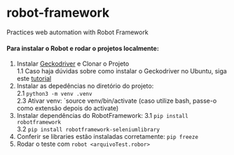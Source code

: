 # robot-framework
Practices web automation with Robot Framework


####  Para instalar o Robot e rodar o projetos localmente:  

1. Instalar [Geckodriver](https://github.com/mozilla/geckodriver/releases/tag/v0.26.0) e Clonar o Projeto  
   1.1 Caso haja dúvidas sobre como instalar o Geckodriver no Ubuntu, siga este [tutorial](https://medium.com/beelabsolutions/baixando-e-configurando-o-geckodriver-no-ubuntu-dc2fe14d91c)  
2. Instalar as depedências no diretório do projeto:  
   2.1  `python3 -m venv .venv`  
   2.3  Ativar venv: `source venv/bin/activate (caso utilize bash, passe-o como extensão depois do activate) 
3. Instalar dependências do RobotFramework: 
   3.1 `pip install robotframework`  
   3.2 `pip install robotframework-seleniumlibrary`   
4. Conferir se libraries estão instaladas corretamente: `pip freeze`  
5. Rodar o teste com `robot <arquivoTest.robor>`
